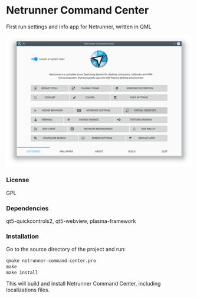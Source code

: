 # Netrunner Command Center
First run settings and info app for Netrunner, written in QML

![Screenshot](images/netrunner-command-center.png)

### License
GPL

### Dependencies

qt5-quickcontrols2, qt5-webview, plasma-framework


### Installation
Go to the source directory of the project and run:

```
qmake netrunner-command-center.pro
make
make install
```

This will build and install Netrunner Command Center, including localizations files.
